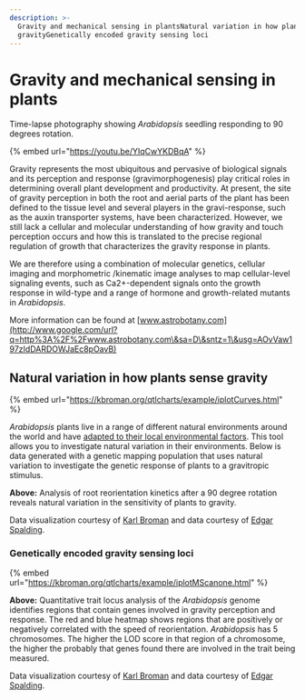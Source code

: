 ```yaml
---
description: >-
  Gravity and mechanical sensing in plantsNatural variation in how plants sense
  gravityGenetically encoded gravity sensing loci
---
```


# Gravity and mechanical sensing in plants



Time-lapse photography showing _Arabidopsis_ seedling responding to 90 degrees rotation.&#x20;

{% embed url="https://youtu.be/YIqCwYKDBqA" %}

Gravity represents the most ubiquitous and pervasive of biological signals and its perception and response (gravimorphogenesis) play critical roles in determining overall plant development and productivity. At present, the site of gravity perception in both the root and aerial parts of the plant has been defined to the tissue level and several players in the gravi-response, such as the auxin transporter systems, have been characterized. However, we still lack a cellular and molecular understanding of how gravity and touch perception occurs and how this is translated to the precise regional regulation of growth that characterizes the gravity response in plants.

We are therefore using a combination of molecular genetics, cellular imaging and morphometric /kinematic image analyses to map cellular-level signaling events, such as Ca2+-dependent signals onto the growth response in wild-type and a range of hormone and growth-related mutants in _Arabidopsis_.

More information can be found at [www.astrobotany.com](http://www.google.com/url?q=http%3A%2F%2Fwww.astrobotany.com\&sa=D\&sntz=1\&usg=AOvVaw197zIdDARDOWJaEc8pOavB)

## Natural variation in how plants sense gravity <a href="#h.p_7frxsloizg7p_l" id="h.p_7frxsloizg7p_l"></a>

{% embed url="https://kbroman.org/qtlcharts/example/iplotCurves.html" %}

_Arabidopsis_ plants live in a range of different natural environments around the world and have [adapted to their local environmental factors](https://www.google.com/url?q=https%3A%2F%2Frstudio.aws.science.psu.edu%3A3838%2Faaf11%2FAraCLIM%2F\&sa=D\&sntz=1\&usg=AOvVaw2z7L9ztVmKiS0c-zjEqJCj). This tool allows you to investigate natural variation in their environments. Below is data generated with a genetic mapping population that uses natural variation to investigate the genetic response of plants to a gravitropic stimulus.

**Above:** Analysis of root reorientation kinetics after a 90 degree rotation reveals natural variation in the sensitivity of plants to gravity.

Data visualization courtesy of [Karl Broman](https://www.google.com/url?q=https%3A%2F%2Fkbroman.org%2Fqtlcharts%2Fexample%2FiplotCurves.html\&sa=D\&sntz=1\&usg=AOvVaw31f8DzE48wCQ731Dq8G-ZH) and data courtesy of [Edgar Spalding](https://www.google.com/url?q=https%3A%2F%2Fspalding.botany.wisc.edu%2F\&sa=D\&sntz=1\&usg=AOvVaw2QKuj5JGlodORceQdiHAda).

### Genetically encoded gravity sensing loci <a href="#h.p_0_tle0lzaqzl_l" id="h.p_0_tle0lzaqzl_l"></a>

{% embed url="https://kbroman.org/qtlcharts/example/iplotMScanone.html" %}

**Above:** Quantitative trait locus analysis of the _Arabidopsis_ genome identifies regions that contain genes involved in gravity perception and response. The red and blue heatmap shows regions that are positively or negatively correlated with the speed of reorientation. _Arabidopsis_ has 5 chromosomes. The higher the LOD score in that region of a chromosome, the higher the probably that genes found there are involved in the trait being measured.

Data visualization courtesy of [Karl Broman](https://www.google.com/url?q=https%3A%2F%2Fkbroman.org%2Fqtlcharts%2Fexample%2FiplotCurves.html\&sa=D\&sntz=1\&usg=AOvVaw31f8DzE48wCQ731Dq8G-ZH) and data courtesy of [Edgar Spalding](https://www.google.com/url?q=https%3A%2F%2Fspalding.botany.wisc.edu%2F\&sa=D\&sntz=1\&usg=AOvVaw2QKuj5JGlodORceQdiHAda).
